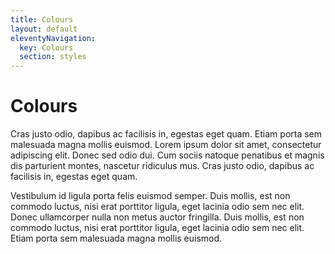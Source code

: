 ```yaml
---
title: Colours
layout: default
eleventyNavigation:
  key: Colours
  section: styles
---
```


# Colours

Cras justo odio, dapibus ac facilisis in, egestas eget quam. Etiam porta sem malesuada magna mollis euismod. Lorem ipsum dolor sit amet, consectetur adipiscing elit. Donec sed odio dui. Cum sociis natoque penatibus et magnis dis parturient montes, nascetur ridiculus mus. Cras justo odio, dapibus ac facilisis in, egestas eget quam.

Vestibulum id ligula porta felis euismod semper. Duis mollis, est non commodo luctus, nisi erat porttitor ligula, eget lacinia odio sem nec elit. Donec ullamcorper nulla non metus auctor fringilla. Duis mollis, est non commodo luctus, nisi erat porttitor ligula, eget lacinia odio sem nec elit. Etiam porta sem malesuada magna mollis euismod.